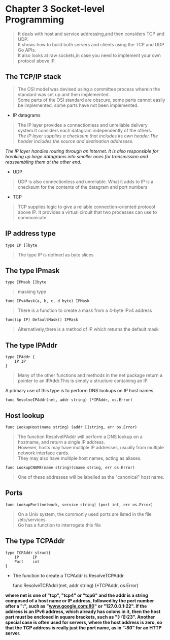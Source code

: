 # Chapter 3 Socket-level Programming
> It deals with host and service addressing,and then considers TCP and UDP.<br>
It shows how to build both servers and clients using the TCP and UDP Go APIs.<br>
It also looks at raw sockets,in case you need to implement your own protocol above IP.

## The TCP/IP stack
>The OSI model was devised using a committee process wherein the standard was set up and then implemented.<br>
Some parts of the OSI standard are obscure, some parts cannot easily be implemented, some parts have not been implemented.

- IP datagrams
>The IP layer provides a connectionless and unreliable delivery system.It considers each datagram independently of the others.<br>
*The IP layer supplies a checksum that includes its own header.The header includes the source and destination addresses.*

*The IP layer handles routing through an Internet. It is also responsible for breaking up large datagrams into smaller ones for transmission and reassembling them at the other end.*

- UDP
>UDP is also connectionless and unreliable. What it adds to IP is a checksum for the contents of the datagram and port numbers

- TCP
>TCP supplies logic to give a reliable connection-oriented protocol above IP. It provides a virtual circuit that two processes can use to communicate.

## IP address type
    type IP []byte
>The type IP is defined as byte slices

## The type IPmask
    type IPMask []byte
> masking type
    
    func IPv4Mask(a, b, c, d byte) IPMask
> There is a function to create a mask from a 4-byte IPv4 address

    func(ip IP) DefaultMask() IPMask
> Alternatively,there is a method of IP which returns the default mask

## The type IPAddr
    type IPAddr {
        IP IP
    }
> Many of the other functions and methods in the net package return a pointer to an IPAddr.This is simply a structure containing an IP.

A primary use of this type is to perform DNS lookups on IP host names.
    
    func ResolveIPAddr(net, addr string) (*IPAddr, os.Error)
    
## Host lookup
    func LookupHost(name string) (addr []string, err os.Error)
> The function ResolveIPAddr will perform a DNS lookup on a hostname, and return a single IP address.<br>
 However, hosts may have multiple IP addresses, usually from multiple network interface cards.<br> 
 They may also have multiple host names, acting as aliases. 
 
    func LookupCNAME(name string)(cname string, err os.Error)
> One of these addresses will be labelled as the "canonical" host name.

## Ports
    func LookupPort(network, service string) (port int, err os.Error)
>On a Unix system, the commonly used ports are listed in the file /etc/services. 
<br>Go has a function to interrogate this file

## The type TCPAddr
    type TCPAddr struct{
        IP      IP
        Port    int
    }
    
- The function to create a TCPAddr is ResolveTCPAddr

    
    func ResolveTCPAddr(net, addr string) (*TCPAddr, os.Error)
    
**where net is one of "tcp", "tcp4" or "tcp6" and the addr is a string composed of a host name or IP address, followed by the port number after a ":", such as "www.google.com:80" or "127.0.0.1:22". If the address is an IPv6 address, which already has colons in it, then the host part must be enclosed in square brackets, such as "[::1]:23". Another special case is often used for servers, where the host address is zero, so that the TCP address is really just the port name, as in ":80" for an HTTP server.**    